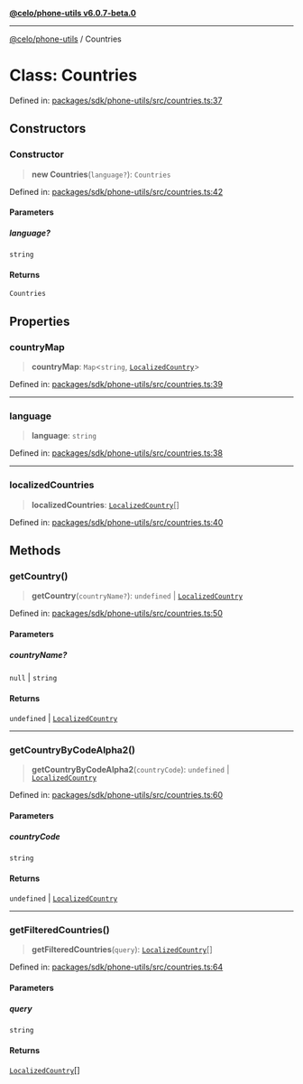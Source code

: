 [**@celo/phone-utils v6.0.7-beta.0**](../README.md)

***

[@celo/phone-utils](../globals.md) / Countries

# Class: Countries

Defined in: [packages/sdk/phone-utils/src/countries.ts:37](https://github.com/celo-org/developer-tooling/blob/master/packages/sdk/phone-utils/src/countries.ts#L37)

## Constructors

### Constructor

> **new Countries**(`language?`): `Countries`

Defined in: [packages/sdk/phone-utils/src/countries.ts:42](https://github.com/celo-org/developer-tooling/blob/master/packages/sdk/phone-utils/src/countries.ts#L42)

#### Parameters

##### language?

`string`

#### Returns

`Countries`

## Properties

### countryMap

> **countryMap**: `Map`\<`string`, [`LocalizedCountry`](../interfaces/LocalizedCountry.md)\>

Defined in: [packages/sdk/phone-utils/src/countries.ts:39](https://github.com/celo-org/developer-tooling/blob/master/packages/sdk/phone-utils/src/countries.ts#L39)

***

### language

> **language**: `string`

Defined in: [packages/sdk/phone-utils/src/countries.ts:38](https://github.com/celo-org/developer-tooling/blob/master/packages/sdk/phone-utils/src/countries.ts#L38)

***

### localizedCountries

> **localizedCountries**: [`LocalizedCountry`](../interfaces/LocalizedCountry.md)[]

Defined in: [packages/sdk/phone-utils/src/countries.ts:40](https://github.com/celo-org/developer-tooling/blob/master/packages/sdk/phone-utils/src/countries.ts#L40)

## Methods

### getCountry()

> **getCountry**(`countryName?`): `undefined` \| [`LocalizedCountry`](../interfaces/LocalizedCountry.md)

Defined in: [packages/sdk/phone-utils/src/countries.ts:50](https://github.com/celo-org/developer-tooling/blob/master/packages/sdk/phone-utils/src/countries.ts#L50)

#### Parameters

##### countryName?

`null` | `string`

#### Returns

`undefined` \| [`LocalizedCountry`](../interfaces/LocalizedCountry.md)

***

### getCountryByCodeAlpha2()

> **getCountryByCodeAlpha2**(`countryCode`): `undefined` \| [`LocalizedCountry`](../interfaces/LocalizedCountry.md)

Defined in: [packages/sdk/phone-utils/src/countries.ts:60](https://github.com/celo-org/developer-tooling/blob/master/packages/sdk/phone-utils/src/countries.ts#L60)

#### Parameters

##### countryCode

`string`

#### Returns

`undefined` \| [`LocalizedCountry`](../interfaces/LocalizedCountry.md)

***

### getFilteredCountries()

> **getFilteredCountries**(`query`): [`LocalizedCountry`](../interfaces/LocalizedCountry.md)[]

Defined in: [packages/sdk/phone-utils/src/countries.ts:64](https://github.com/celo-org/developer-tooling/blob/master/packages/sdk/phone-utils/src/countries.ts#L64)

#### Parameters

##### query

`string`

#### Returns

[`LocalizedCountry`](../interfaces/LocalizedCountry.md)[]
